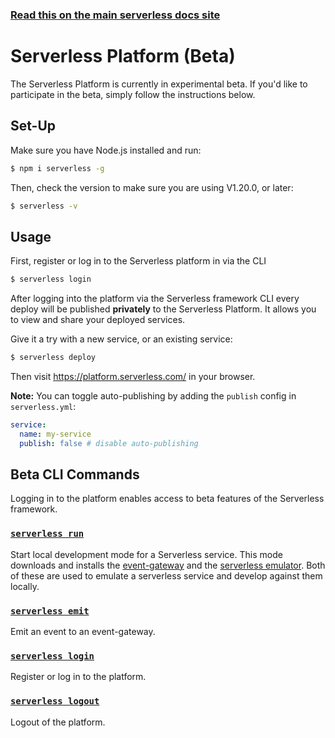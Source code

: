 <!--
title: Serverless - Platform Documentation
menuText: Platform
layout: Doc
menuItems:
  - {menuText: emit, path: /framework/docs/platform/commands/emit/}
  - {menuText: login, path: /framework/docs/platform/commands/login/}
  - {menuText: logout, path: /framework/docs/platform/commands/logout/}
  - {menuText: run, path: /framework/docs/platform/commands/run/}
-->

<!-- DOCS-SITE-LINK:START automatically generated  -->
### [Read this on the main serverless docs site](https://www.serverless.com/framework/docs/platform)
<!-- DOCS-SITE-LINK:END -->

# Serverless Platform (Beta)

The Serverless Platform is currently in experimental beta. If you'd like to participate in the beta, simply follow the instructions below.

## Set-Up

Make sure you have Node.js installed and run:

```sh
$ npm i serverless -g
```

Then, check the version to make sure you are using V1.20.0, or later:

```sh
$ serverless -v
```

## Usage

First, register or log in to the Serverless platform in via the CLI

```sh
$ serverless login
```

After logging into the platform via the Serverless framework CLI every deploy will be published **privately** to the Serverless Platform. It allows you to view and share your deployed services.

Give it a try with a new service, or an existing service:

```sh
$ serverless deploy
```

Then visit https://platform.serverless.com/ in your browser.

**Note:** You can toggle auto-publishing by adding the `publish` config in `serverless.yml`:

```yml
service:
  name: my-service
  publish: false # disable auto-publishing
```

## Beta CLI Commands

Logging in to the platform enables access to beta features of the Serverless framework.

### [`serverless run`](./commands/run.md)
Start local development mode for a Serverless service. This mode downloads and installs the [event-gateway](https://github.com/serverless/event-gateway) and the [serverless emulator](https://github.com/serverless/emulator). Both of these are used to emulate a serverless service and develop against them locally.

### [`serverless emit`](./commands/emit.md)
Emit an event to an event-gateway.

### [`serverless login`](./commands/login.md)
Register or log in to the platform.

### [`serverless logout`](./commands/logout.md)
Logout of the platform.
